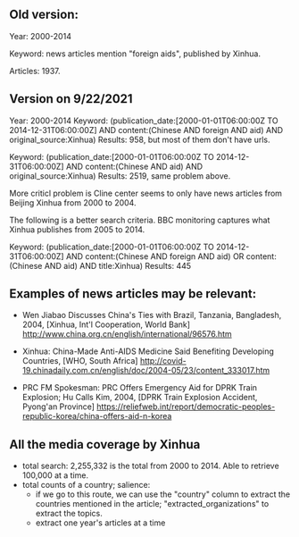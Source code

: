 ## Old version:

Year: 2000-2014

Keyword: news articles mention "foreign aids", published by Xinhua.

Articles: 1937.

## Version on 9/22/2021
Year: 2000-2014
Keyword: (publication_date:[2000-01-01T06:00:00Z TO 2014-12-31T06:00:00Z] AND content:(Chinese AND foreign AND aid) AND original_source:Xinhua)
Results: 958, but most of them don't have urls. 

Keyword: (publication_date:[2000-01-01T06:00:00Z TO 2014-12-31T06:00:00Z] AND content:(Chinese AND aid) AND original_source:Xinhua)
Results: 2519, same problem above.

More criticl problem is Cline center seems to only have news articles from Beijing Xinhua from 2000 to 2004. 

The following is a better search criteria. BBC monitoring captures what Xinhua publishes from 2005 to 2014.

Keyword: (publication_date:[2000-01-01T06:00:00Z TO 2014-12-31T06:00:00Z] AND content:(Chinese AND foreign AND aid) OR content:(Chinese AND aid) AND title:Xinhua)
Results: 445



## Examples of news articles may be relevant:

- Wen Jiabao Discusses China's Ties with Brazil, Tanzania, Bangladesh, 2004, [Xinhua, Int'l Cooperation, World Bank]
http://www.china.org.cn/english/international/96576.htm

- Xinhua: China-Made Anti-AIDS Medicine Said Benefiting Developing Countries, [WHO, South Africa] http://covid-19.chinadaily.com.cn/english/doc/2004-05/23/content_333017.htm

- PRC FM Spokesman: PRC Offers Emergency Aid for DPRK Train Explosion; Hu Calls Kim, 2004, [DPRK Train Explosion Accident, Pyong'an Province] https://reliefweb.int/report/democratic-peoples-republic-korea/china-offers-aid-n-korea



## All the media coverage by Xinhua

- total search: 2,255,332 is the total from 2000 to 2014. Able to retrieve 100,000 at a time. 
- total counts of a country; salience:
  - if we go to this route, we can use the "country" column to extract the countries mentioned in the article; "extracted_organizations" to extract the topics.
  - extract one year's articles at a time



